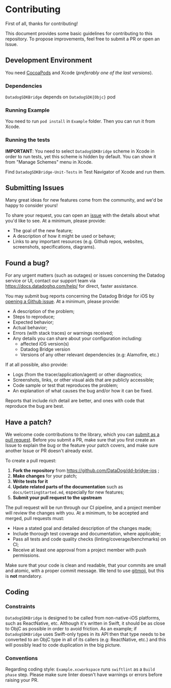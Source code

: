 # Contributing

First of all, thanks for contributing!

This document provides some basic guidelines for contributing to this repository.
To propose improvements, feel free to submit a PR or open an Issue.

## Development Environment

You need [CocoaPods](https://cocoapods.org) and Xcode (_preferably one of the last versions_).

### Dependencies

`DatadogSDKBridge` depends on `DatadogSDK{Objc}` pod

### Running Example

You need to run `pod install` in `Example` folder.
Then you can run it from Xcode.

### Running the tests

**IMPORTANT**: You need to select `DatadogSDKBridge` scheme in Xcode in order to run tests, yet this scheme is hidden by default. You can show it from "Manage Schemes" menu in Xcode.

Find `DatadogSDKBridge-Unit-Tests` in Test Navigator of Xcode and run them.

## Submitting Issues

Many great ideas for new features come from the community, and we'd be happy to
consider yours!

To share your request, you can open an [issue](https://github.com/DataDog/dd-bridge-ios/issues/new) 
with the details about what you'd like to see. At a minimum, please provide:

 - The goal of the new feature;
 - A description of how it might be used or behave;
 - Links to any important resources (e.g. Github repos, websites, screenshots,
     specifications, diagrams).

## Found a bug?

For any urgent matters (such as outages) or issues concerning the Datadog service
or UI, contact our support team via https://docs.datadoghq.com/help/ for direct,
faster assistance.

You may submit bug reports concerning the Datadog Bridge for iOS by 
[opening a Github issue](https://github.com/DataDog/dd-bridge-ios/issues/new).
At a minimum, please provide:

 - A description of the problem;
 - Steps to reproduce;
 - Expected behavior;
 - Actual behavior;
 - Errors (with stack traces) or warnings received;
 - Any details you can share about your configuration including:
    - affected iOS version(s)
    - Datadog Bridge version
    - Versions of any other relevant dependencies (e.g: Alamofire, etc.)

If at all possible, also provide:

 - Logs (from the tracer/application/agent) or other diagnostics;
 - Screenshots, links, or other visual aids that are publicly accessible;
 - Code sample or test that reproduces the problem;
 - An explanation of what causes the bug and/or how it can be fixed.

Reports that include rich detail are better, and ones with code that reproduce
the bug are best.

## Have a patch?

We welcome code contributions to the library, which you can 
[submit as a pull request](https://github.com/DataDog/dd-bridge-ios/pull/new/master).
Before you submit a PR, make sure that you first create an Issue to explain the
bug or the feature your patch covers, and make sure another Issue or PR doesn't
already exist.

To create a pull request:

1. **Fork the repository** from https://github.com/DataDog/dd-bridge-ios ;
2. **Make changes** for your patch;
3. **Write tests for it**
4. **Update related parts of the documentation** such as `docs/GettingStarted.md`, especially for
    new features;
5. **Submit your pull request to the upstream**

The pull request will be run through our CI pipeline, and a project member will
review the changes with you. At a minimum, to be accepted and merged, pull
requests must:

 - Have a stated goal and detailed description of the changes made;
 - Include thorough test coverage and documentation, where applicable;
 - Pass all tests and code quality checks (linting/coverage/benchmarks) on CI;
 - Receive at least one approval from a project member with push permissions.

Make sure that your code is clean and readable, that your commits are small and
atomic, with a proper commit message. We tend to use 
[gitmoji](https://gitmoji.carloscuesta.me/), but this is **not** mandatory.

## Coding

### Constraints

`DatadogSDKBridge` is designed to be called from non-native-iOS platforms, such as ReactNative, etc.
Although it's written in Swift, it should be as close to ObjC as possible in order to avoid friction.
As an example; if `DatadogSDKBridge` uses Swift-only types in its API then that type needs to be converted to an ObjC type in all of its callers (e.g: ReactNative, etc.) and this will possibly lead to code duplication in the big picture.

### Conventions

Regarding coding style: `Example.xcworkspace` runs `swiftlint` as a `Build phase` step. Please make sure linter doesn't have warnings or errors before raising your PR.
